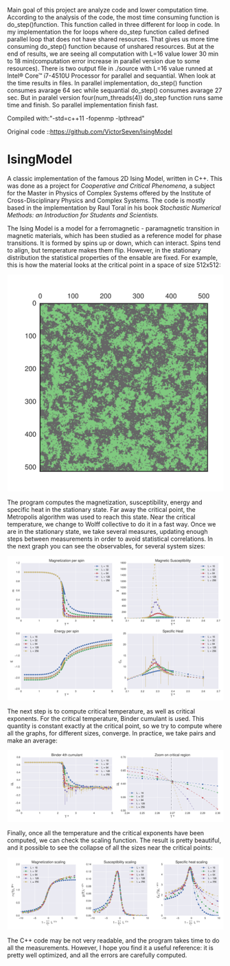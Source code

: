 Main goal of this project are analyze code and lower computation time.
According to the analysis of the code, the most time consuming function is do_step()function.
This function called in three different for loop in code. In my implementation the for loops where do_step function called
defined parallel loop that does not  have shared resources.
That gives us more time consuming do_step() function because of unshared resources. But at the end of results,
we are seeing all computation with L=16 value lower 30 min to 18 min(computation error increase in parallel version due to some resources).
There is two output file in ./source with L=16 value runned at Intel® Core™ i7-4510U Processor for parallel and sequantial.
When look at the time results in files. In parallel implementation, do_step() function consumes avarage 64 sec while sequantial do_step() consumes avarage 27 sec.
But in paralel version four(num_threads(4)) do_step function runs same time and finish. So parallel implementation finish fast.

Compiled with:"-std=c++11 -fopenmp -lpthread"

Original code ::https://github.com/VictorSeven/IsingModel
# IsingModel

A classic implementation of the famous 2D Ising Model, written in C++. This was done as a project for *Cooperative and Critical Phenomena*, a subject for the Master in Physics of Complex Systems offered by the Institute of Cross-Disciplinary Physics and Complex Systems. The code is mostly based in the implementation by Raul Toral in his book *Stochastic Numerical Methods: an Introduction for Students and Scientists.*

The Ising Model is a model for a ferromagnetic - paramagnetic transition in magnetic materials, which has been studied as a reference model for phase transitions. It is formed by spins up or down, which can interact. Spins tend to align, but temperature makes them flip. However, in the stationary distribution the statistical properties of the ensable are fixed. 
For example, this is how the material looks at the critical point in a space of size 512x512:

![Ising 512](https://github.com/VictorSeven/IsingModel/blob/master/images/config512.png "Ising 512")

The program computes the magnetization, susceptibility, energy and specific heat in the stationary state. Far away the critical point, the Metropolis algorithm was used to reach this state. Near the critical temperature, we change to Wolff collective to do it in a fast way. Once we are in the stationary state, we take several measures, updating enough steps between measurements in order to avoid statistical correlations. In the next graph you can see the observables, for several system sizes:

![Ising](https://github.com/VictorSeven/IsingModel/blob/master/images/observ.png "Ising Observables")

The next step is to compute critical temperature, as well as critical exponents. For the critical temperature, Binder cumulant is used. This quantity is constant exactly at the critical point, so we try to compute where all the graphs, for different sizes, converge. In practice, we take pairs and make an average:

![Binder](https://github.com/VictorSeven/IsingModel/blob/master/images/binder.png "Binder Cumulant")

Finally, once all the temperature and the critical exponents have been computed, we can check the scaling function. The result is pretty beautiful, and it possible to see the collapse of all the sizes near the critical points:

![Binder](https://github.com/VictorSeven/IsingModel/blob/master/images/scaling.png "Binder Cumulant")

The C++ code may be not very readable, and the program takes time to do all the measurements. However, I hope you find it a useful reference: it is pretty well optimized, and all the errors are carefully computed. 






